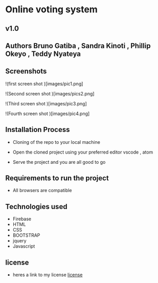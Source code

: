# Online voting system 


## v1.0 


## Authors Bruno Gatiba ,  Sandra Kinoti , Phillip Okeyo , Teddy Nyateya 



## Screenshots

!(first screen shot )[images/pic1.png]



!(Second screen shot )[images/pics2.png]



!(Third screen shot )[images/pic3.png]


!(Fourth screen shot )[images/pic4.png]



## Installation Process 
* Cloning of the repo to your local machine 

* Open the cloned project using your preferred editor vscode , atom

* Serve the project and you are all good to go 

##  Requirements to run the project 

* All browsers are compatible 



## Technologies used 
* Firebase 
* HTML 
* CSS 
* BOOTSTRAP 
* jquery
* Javascript 



## license
* heres a link to my license [license](license)









